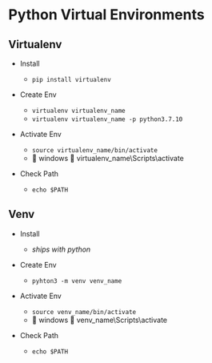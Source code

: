 # Python Virtual Environments

## Virtualenv

- Install
	- `pip install virtualenv`

- Create Env
	- `virtualenv virtualenv_name`
	- `virtualenv virtualenv_name -p python3.7.10`

- Activate Env
	- `source virtualenv_name/bin/activate`
	- 🚨 windows 🚨 virtualenv_name\Scripts\activate

- Check Path
	- `echo $PATH`

## Venv

- Install
	- _ships with python_
- Create Env
	- `pyhton3 -m venv venv_name`

- Activate Env
	- `source venv_name/bin/activate`
	- 🚨 windows 🚨 venv_name\Scripts\activate

- Check Path
	- `echo $PATH`

